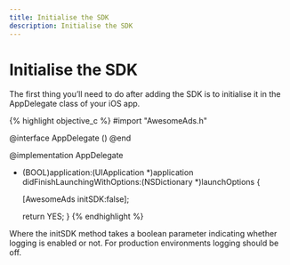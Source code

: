 ```yaml
---
title: Initialise the SDK
description: Initialise the SDK
---
```


# Initialise the SDK

The first thing you’ll need to do after adding the SDK is to initialise it in the AppDelegate class of your iOS app.

{% highlight objective_c %}
#import "AwesomeAds.h"

@interface AppDelegate ()
@end

@implementation AppDelegate


- (BOOL)application:(UIApplication *)application didFinishLaunchingWithOptions:(NSDictionary *)launchOptions {

  [AwesomeAds initSDK:false];

  return YES;
}
{% endhighlight %}

Where the initSDK method takes a boolean parameter indicating whether logging is enabled or not. For production environments logging should be off.